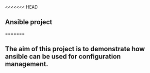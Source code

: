 <<<<<<< HEAD
## Ansible project
=======
## The aim of this  project is to demonstrate how ansible can be used for configuration management.
